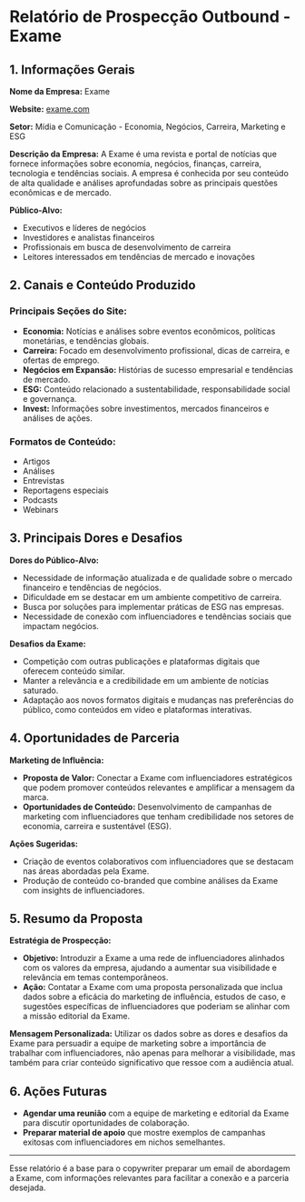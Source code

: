 # Relatório de Prospecção Outbound - Exame

## 1. Informações Gerais

**Nome da Empresa:** Exame

**Website:** [exame.com](https://exame.com)

**Setor:** Mídia e Comunicação - Economia, Negócios, Carreira, Marketing e ESG

**Descrição da Empresa:** A Exame é uma revista e portal de notícias que fornece informações sobre economia, negócios, finanças, carreira, tecnologia e tendências sociais. A empresa é conhecida por seu conteúdo de alta qualidade e análises aprofundadas sobre as principais questões econômicas e de mercado.

**Público-Alvo:**
- Executivos e líderes de negócios
- Investidores e analistas financeiros
- Profissionais em busca de desenvolvimento de carreira
- Leitores interessados em tendências de mercado e inovações 

## 2. Canais e Conteúdo Produzido

### Principais Seções do Site:

- **Economia:** Notícias e análises sobre eventos econômicos, políticas monetárias, e tendências globais.  
- **Carreira:** Focado em desenvolvimento profissional, dicas de carreira, e ofertas de emprego.  
- **Negócios em Expansão:** Histórias de sucesso empresarial e tendências de mercado.   
- **ESG:** Conteúdo relacionado a sustentabilidade, responsabilidade social e governança.  
- **Invest:** Informações sobre investimentos, mercados financeiros e análises de ações.  

### Formatos de Conteúdo:
- Artigos
- Análises
- Entrevistas
- Reportagens especiais
- Podcasts
- Webinars

## 3. Principais Dores e Desafios

**Dores do Público-Alvo:**
- Necessidade de informação atualizada e de qualidade sobre o mercado financeiro e tendências de negócios.
- Dificuldade em se destacar em um ambiente competitivo de carreira.
- Busca por soluções para implementar práticas de ESG nas empresas.
- Necessidade de conexão com influenciadores e tendências sociais que impactam negócios.

**Desafios da Exame:**
- Competição com outras publicações e plataformas digitais que oferecem conteúdo similar.
- Manter a relevância e a credibilidade em um ambiente de notícias saturado.
- Adaptação aos novos formatos digitais e mudanças nas preferências do público, como conteúdos em vídeo e plataformas interativas.

## 4. Oportunidades de Parceria

**Marketing de Influência:**
- **Proposta de Valor:** Conectar a Exame com influenciadores estratégicos que podem promover conteúdos relevantes e amplificar a mensagem da marca. 
- **Oportunidades de Conteúdo:** Desenvolvimento de campanhas de marketing com influenciadores que tenham credibilidade nos setores de economia, carreira e sustentável (ESG).

**Ações Sugeridas:**
- Criação de eventos colaborativos com influenciadores que se destacam nas áreas abordadas pela Exame.
- Produção de conteúdo co-branded que combine análises da Exame com insights de influenciadores.

## 5. Resumo da Proposta

**Estratégia de Prospecção:**
- **Objetivo:** Introduzir a Exame a uma rede de influenciadores alinhados com os valores da empresa, ajudando a aumentar sua visibilidade e relevância em temas contemporâneos.
- **Ação:** Contatar a Exame com uma proposta personalizada que inclua dados sobre a eficácia do marketing de influência, estudos de caso, e sugestões específicas de influenciadores que poderiam se alinhar com a missão editorial da Exame.

**Mensagem Personalizada:**
Utilizar os dados sobre as dores e desafios da Exame para persuadir a equipe de marketing sobre a importância de trabalhar com influenciadores, não apenas para melhorar a visibilidade, mas também para criar conteúdo significativo que ressoe com a audiência atual.

## 6. Ações Futuras

- **Agendar uma reunião** com a equipe de marketing e editorial da Exame para discutir oportunidades de colaboração.
- **Preparar material de apoio** que mostre exemplos de campanhas exitosas com influenciadores em nichos semelhantes.

---

Esse relatório é a base para o copywriter preparar um email de abordagem a Exame, com informações relevantes para facilitar a conexão e a parceria desejada.